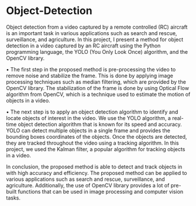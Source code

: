 # Object-Detection

Object detection from a video captured by a remote controlled (RC) aircraft is an important task in various applications such as search and rescue, surveillance, and agriculture. In this project, I present a method for object detection in a video captured by an RC aircraft using the Python programming language, the YOLO (You Only Look Once) algorithm, and the OpenCV library.

• The first step in the proposed method is pre-processing the video to remove noise and stabilize the frame. This is done by applying image processing techniques such as median filtering, which are provided by the OpenCV library. The stabilization of the frame is done by using Optical Flow algorithm from OpenCV, which is a technique used to estimate the motion of objects in a video.

• The next step is to apply an object detection algorithm to identify and locate objects of interest in the video. We use the YOLO algorithm, a real-time object detection algorithm that is known for its speed and accuracy. YOLO can detect multiple objects in a single frame and provides the bounding boxes coordinates of the objects. Once the objects are detected, they are tracked throughout the video using a tracking algorithm. In this project, we used the Kalman filter, a popular algorithm for tracking objects in a video.

In conclusion, the proposed method is able to detect and track objects in with high accuracy and efficiency. The proposed method can be applied to various applications such as search and rescue, surveillance, and agriculture. Additionally, the use of OpenCV library provides a lot of pre-built functions that can be used in image processing and computer vision tasks.
